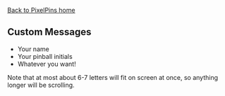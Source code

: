 <a href="../">Back to PixelPins home</a>

## Custom Messages
- Your name
- Your pinball initials
- Whatever you want!

Note that at most about 6-7 letters will fit on screen at once, so anything longer will be scrolling.
